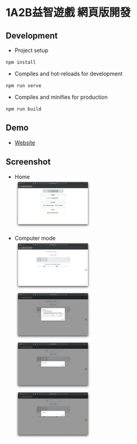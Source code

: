 # 1A2B益智遊戲 網頁版開發

## Development
- Project setup
```
npm install
```

- Compiles and hot-reloads for development
```
npm run serve
```

- Compiles and minifies for production
```
npm run build
```
## Demo
- [Website](https://hanc1027.github.io/1A2B/)

## Screenshot
- Home
<br><img src="assets/01.png" width="200">

- Computer mode
<br><img src="assets/02.png" width="200"><br>
<img src="assets/03.png" width="200"><br>
<img src="assets/04.png" width="200"><br>
<img src="assets/05.png" width="200"><br>